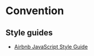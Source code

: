 # Convention

## Style guides

- [Airbnb JavaScript Style Guide](https://github.com/airbnb/javascript)
